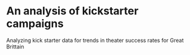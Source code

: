 # An analysis of kickstarter campaigns
 Analyzing kick starter data for trends in theater success rates for Great Brittain
